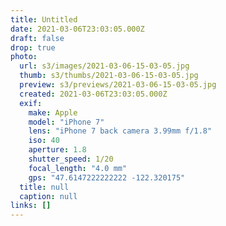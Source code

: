 ```yaml
---
title: Untitled
date: 2021-03-06T23:03:05.000Z
draft: false
drop: true
photo:
  url: s3/images/2021-03-06-15-03-05.jpg
  thumb: s3/thumbs/2021-03-06-15-03-05.jpg
  preview: s3/previews/2021-03-06-15-03-05.jpg
  created: 2021-03-06T23:03:05.000Z
  exif:
    make: Apple
    model: "iPhone 7"
    lens: "iPhone 7 back camera 3.99mm f/1.8"
    iso: 40
    aperture: 1.8
    shutter_speed: 1/20
    focal_length: "4.0 mm"
    gps: "47.6147222222222 -122.320175"
  title: null
  caption: null
links: []
---
```

